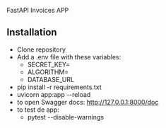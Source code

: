 FastAPI Invoices APP

## Installation

- Clone repository
- Add a .env file with these variables:
    * SECRET_KEY=
    * ALGORITHM=
    * DATABASE_URL
- pip install -r requirements.txt
- uvicorn app:app --reload
- to open Swagger docs: http://127.0.0.1:8000/doc
- to test de app:
    * pytest --disable-warnings  

